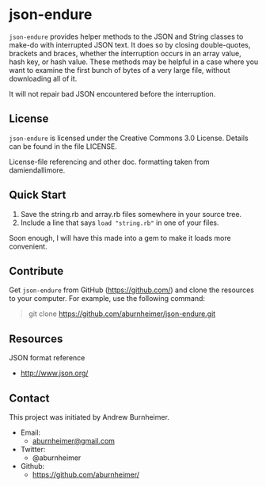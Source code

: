json-endure
===========

`json-endure` provides helper methods to the JSON and String classes to
make-do with interrupted JSON text.  It does so by closing
double-quotes, brackets and braces, whether the interruption occurs in
an array value, hash key, or hash value.  These methods may be helpful
in a case where you want to examine the first bunch of bytes of a very
large file, without downloading all of it.

It will not repair bad JSON encountered before the interruption.

License
-------

`json-endure` is licensed under the Creative Commons 3.0 License.
Details can be found in the file LICENSE.

License-file referencing and other doc. formatting taken from
damiendallimore.

Quick Start
-----------

1.	Save the string.rb and array.rb files somewhere in your source tree.
2.	Include a line that says `load "string.rb"` in one of your files.

Soon enough, I will have this made into a gem to make it loads more
convenient.

Contribute
----------

Get `json-endure` from GitHub (https://github.com/) and clone the
resources to your computer. For example, use the following command: 

>  git clone https://github.com/aburnheimer/json-endure.git

Resources
---------

JSON format reference

* http://www.json.org/

Contact
-------

This project was initiated by Andrew Burnheimer.

* Email:
  * aburnheimer@gmail.com
* Twitter:
  * @aburnheimer
* Github:
  * https://github.com/aburnheimer/

